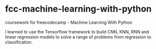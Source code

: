 # fcc-machine-learning-with-python
coursework for freecodecamp - Machine Learning With Python

I learned to use the Tensorflow framework to build CNN, KNN, RNN and linear regression models to solve a range of problems from regression to classification. 
